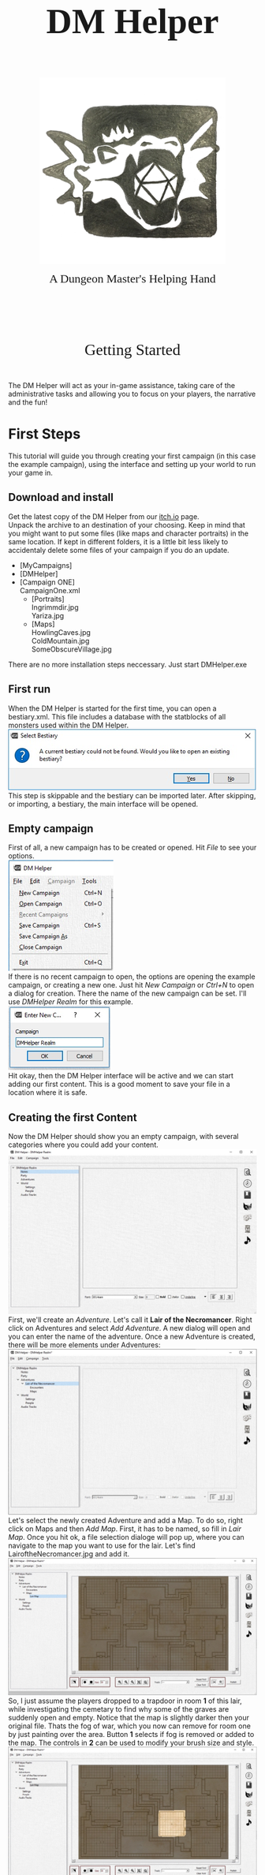 <center>
<p style="font-size:72px; padding: 1em 0 0 0">
<font face="Felix Titling"><b>DM Helper</b></font>
</p>
<p style="padding: 0 0 0 0">
<img src="Images/DMH-icon.png" width="75%">
</p>
<p style="padding: 0 0 1em 0">
<font size="5" face="Felix Titling">A Dungeon Master's Helping Hand</font>
</p>
<p style="padding: 6em 0 0 0">
<font size="6" face="Felix Titling">Getting Started</font>
</p>
</center>

<p style="page-break-after: always;">&nbsp;</p>


The DM Helper will act as your in-game assistance, taking care of the administrative tasks and allowing you to focus on your players, the narrative and the fun!

# First Steps
This tutorial will guide you through creating your first campaign (in this case the example campaign), using the interface and setting up your world to run your game in.

## Download and install
Get the latest copy of the DM Helper from our [itch.io](https://dm-helper.itch.io/dm-helper) page.<br />
Unpack the archive to an destination of your choosing. Keep in mind that you might want to put some files (like maps and character portraits) in the same location. If kept in different folders, it is a little bit less likely to accidentaly delete some files of your campaign if you do an update.<br />
* [MyCampaigns]
 * [DMHelper]
 * [Campaign ONE]  
      CampaignOne.xml
   * [Portraits]  
       Ingrimmdir.jpg  
       Yariza.jpg  
   * [Maps]  
      HowlingCaves.jpg  
      ColdMountain.jpg  
      SomeObscureVillage.jpg  

There are no more installation steps neccessary. Just start DMHelper.exe

## First run
When the DM Helper is started for the first time, you can open a bestiary.xml. This file includes a database with the statblocks of all monsters used within the DM Helper.  
![Select bestiary dialog](Images/bestiary.jpg)  
This step is skippable and the bestiary can be imported later. After skipping, or importing, a bestiary, the main interface will be opened.

## Empty campaign
First of all, a new campaign has to be created or opened. Hit _File_ to see your options.  
![Interface](Images/interface_01.jpg)  
If there is no recent campaign to open, the options are opening the example campaign, or creating a new one. Just hit _New Campaign_ or _Ctrl+N_ to open a dialog for creation. There the name of the new campaign can be set. I'll use _DMHelper Realm_ for this example.  
![Create new campaign](Images/interface_02.jpg)  
Hit okay, then the DM Helper interface will be active and we can start adding our first content. This is a good moment to save your file in a location where it is safe.

## Creating the first Content
Now the DM Helper should show you an empty campaign, with several categories where you could add your content.
![Empty Campaign](Images/interface_03.jpg)
First, we'll create an _Adventure_. Let's call it **Lair of the Necromancer**. Right click on Adventures and select _Add Adventure_. A new dialog will open and you can enter the name of the adventure. Once a new Adventure is created, there will be more elements under Adventures:
![Lair of the Necromancer](Images/interface_04.jpg)
Let's select the newly created Adventure and add a Map. To do so, right click on Maps and then _Add Map_.
First, it has to be named, so fill in _Lair Map_. Once you hit ok, a file selection dialoge will pop up, where you can navigate to the map you want to use for the lair. Let's find LairoftheNecromancer.jpg and add it.
![Lair Map](Images/interface_05.jpg)
So, I just assume the players dropped to a trapdoor in room **1** of this lair, while investigating the cemetary to find why some of the graves are suddenly open and empty. Notice that the map is slightly darker then your original file. Thats the fog of war, which you now can remove for room one by just painting over the area. Button **1** selects if fog is removed or added to the map. The controls in **2** can be used to modify your brush size and style.
![Room 1 exlpored](Images/interface_06.jpg)
The controls in **3** are used to change the view of the map. That comes in handy if you have really large maps and could not make out the details fully zoomed out. Just try them, you will not mess up your map by zooming.

I like to keep my room descriptions also in the DM Helper. For that we're going to create an encounter by right clicking on _Encounters->Add Text Encounter_. I will name it _Room 1_ and put in my description.
![Room 1 description](Images/interface_07.jpg)
This way, I can just read the players the descriptions right out of the DM Helper.

Now I assume that my players will go next to room 19. First I'll create a text encounter with the description.
_The old, wooden door opens to your pushing it, the hinges creaking loudly. After a few inches the door gets stuck, just wide enough opened for you and your companions to push through, one by one. The following room is dark. Really dark. The little light spilling over from the room before does not help, even a little_

_If the players have a torch or darkvision: The room is mostly empty. Here and there are some little clusters of rubble. The door got stuck on a rock, embedded in the muddy ground. On the other corner of the room, there are two, halfling sized holes, right next to each other. (perception check) You think you saw a reflection off an eye. Just before two large rats emerge from the holes._

Now, there will be a fight, so by _right-click->add battle encounter_, I'll add a battle.
![Room 19 Battle](Images/interface_08.jpg)
First, I want to add a wave with _Add Wave_. Then I add two Giant Rats by clicking on _Add Monster_. A new dialoge comes up where I can select the Monster, how many and even override some stats right there. I just stick to two basic Giant Rats though.
Then, since there is *always* more than one rat, I add another wave with four Giant Rats. Also, in the lower text field, I'll add a short descrition.
_The two Rats attack immediately. If the PC have light or darkvision, they are not surprised.
After two rounds of fighting, four more Rats join the fight._
After that the encounter should look something like that:

![Room 19 Battle](Images/interface_09.jpg)

Next, I'll need someone to kill ... ahem create a challenge for.
Lets add some player characters by _right-click_ on _Party->Add Character_.
I'll name them John, Viol, Tick and Grog.
Whole character sheets can be stored here, particularly the Image is interesting. It does not have to be an portrait or something like that, just a single character. So, lets do that next.
_Left-Click_ on the portrait icon opens a file selection dialogue, where the image can be selected:

![File Select](Images/interface_11.jpg)

After that, the picture will be shown in the character dialogue and on the battle map.

![Character Portrait](Images/interface_12.jpg)

Now, my players have entered the room, I read the description to them and the fight begins.
I go back to _Lair of the Necromancer->Encounters->Room 19 Battle_. Down on the right, there is a _Start Battle_ button, which I click now.
A new dialogue opens and first I'll add the Map by clicking on _New Map_

![Battle Dialogue](Images/interface_13.jpg)

Using the _Grid Scale_ and _X/Y Offset_ the overlay can be adapted to the actual map picture, regardless of scaling.
This will be important for measurement effect areas or ranges.
You can enter the initiatives and hit _sort_ or order the combatants using drag'n'drop.

![Battle Dialogue](Images/interface_14.jpg)

The characters and monsters can also be placed on the map by drag'n'drop. By clicking _Publish_ a new window will open, which can be moved to a second screen or screen share to be viewed to the players.

![Battle Dialogue](Images/interface_15.jpg)

The player or monster, which turn is up, will be highlighted. Dragging him over the map will show exactly how far he can move, as stated in the character page. Hitting _next_ will end its turn and the next in the list will be on its turn.

![Battle Dialogue](Images/interface_16.jpg)

_John_ did nothing, _Viol_ moved and then used a cone shaped spell. I added the effect by right clicking on the background. With a left click it gets dragged, a right click is used to rotate it in place. _Viol_ is hitting both rats (red marker) with the spell.

## Conclusion
This are the first steps with the DM Helper and should get you started for the first adventure. This firsts steps file covers the base functions of the DM Helper, there is lots more to do. For example: Music Tracks can be played, NPCs can be added and whole campaigns can be planned.

If there are issues, ideas or questions, feel free to get in contact.

## References
Many thanks to the following people for allowing us to use their amazing artwork and maps for our documentation! We highly recommend that you check out their work and support them in every way possible!

**Background images and character images donated by: <br/>**
Rixt Heerschop <br/>
Artist & Illustrator <br/>
www.rixtheerschop.com <br/>

**Maps donated by: <br/>**
Alex van der Aa <br/>
https://www.patreon.com/neutralparty <br/>
https://www.reddit.com/user/Urza_Is_Mine <br/>

Rustajb <br/>
https://www.reddit.com/user/rustajb
